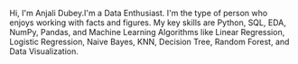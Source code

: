 Hi, I'm Anjali Dubey.I'm a Data Enthusiast. I'm the type of person who enjoys working with facts and figures.
My key skills are Python, SQL, EDA, NumPy, Pandas, and Machine Learning Algorithms like Linear Regression, Logistic Regression, Naive Bayes, KNN, Decision Tree,  Random Forest, and Data Visualization.
